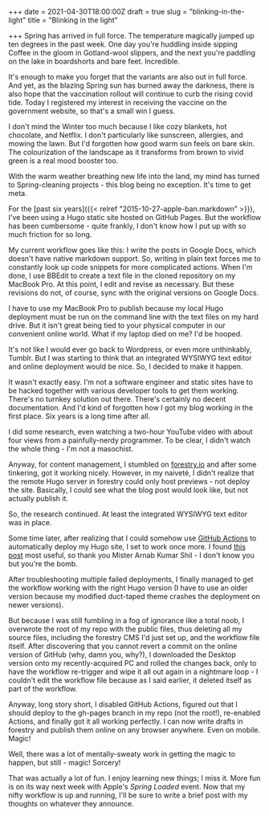 +++
date = 2021-04-30T18:00:00Z
draft = true
slug = "blinking-in-the-light"
title = "Blinking in the light"

+++
Spring has arrived in full force. The temperature magically jumped up ten degrees in the past week. One day you're huddling inside sipping Coffee in the gloom in Gotland-wool slippers, and the next you're paddling on the lake in boardshorts and bare feet. Incredible.

It's enough to make you forget that the variants are also out in full force. And yet, as the blazing Spring sun has burned away the darkness, there is also hope that the vaccination rollout will continue to curb the rising covid tide. Today I registered my interest in receiving the vaccine on the government website, so that's a small win I guess.

I don't mind the Winter too much because I like cozy blankets, hot chocolate, and Netflix. I don't particularly like sunscreen, allergies, and mowing the lawn. But I'd forgotten how good warm sun feels on bare skin. The colourization of the landscape as it transforms from brown to vivid green is a real mood booster too.

With the warm weather breathing new life into the land, my mind has turned to Spring-cleaning projects - this blog being no exception. It's time to get meta.

<!--more-->

For the [past six years]({{< relref "2015-10-27-apple-ban.markdown" >}}), I've been using a Hugo static site hosted on GitHub Pages. But the workflow has been cumbersome - quite frankly, I don't know how I put up with so much friction for so long.

My current workflow goes like this: I write the posts in Google Docs, which doesn't have native markdown support. So, writing in plain text forces me to constantly look up code snippets for more complicated actions. When I'm done, I use BBEdit to create a text file in the cloned repository on my MacBook Pro. At this point, I edit and revise as necessary. But these revisions do not, of course, sync with the original versions on Google Docs.

I have to use my MacBook Pro to publish because my local Hugo deployment must be run on the command line with the text files on my hard drive. But it isn't great being tied to your physical computer in our convenient online world. What if my laptop died on me? I'd be hooped.

It's not like I would ever go back to Wordpress, or even more unthinkably, Tumblr. But I was starting to think that an integrated WYSIWYG text editor and online deployment would be nice. So, I decided to make it happen.

It wasn't exactly easy. I'm not a software engineer and static sites have to be hacked together with various developer tools to get them working. There's no turnkey solution out there. There's certainly no decent documentation. And I'd kind of forgotten how I got my blog working in the first place. Six years is a long time after all.

I did some research, even watching a two-hour YouTube video with about four views from a painfully-nerdy programmer. To be clear, I didn't watch the whole thing - I'm not a masochist.

Anyway, for content management, I stumbled on [forestry.io](https://forestry.io/) and after some tinkering, got it working nicely. However, in my naiveté, I didn't realize that the remote Hugo server in forestry could only host previews - not deploy the site. Basically, I could see what the blog post would look like, but not actually publish it.

So, the research continued. At least the integrated WYSIWYG text editor was in place.

Some time later, after realizing that I could somehow use [GitHub Actions](https://github.com/features/actions) to automatically deploy my Hugo site, I set to work once more. I found [this post](https://ruddra.com/hugo-deploy-static-page-using-github-actions/) most useful, so thank you Mister Arnab Kumar Shil - I don't know you but you're the bomb.

After troubleshooting multiple failed deployments, I finally managed to get the workflow working with the right Hugo version (I have to use an older version because my modified duct-taped theme crashes the deployment on newer versions).

But because I was still fumbling in a fog of ignorance like a total noob, I overwrote the root of my repo with the public files, thus deleting all my source files, including the forestry CMS I'd just set up, and the workflow file itself. After discovering that you cannot revert a commit on the online version of GitHub (why, damn you, why?), I downloaded the Desktop version onto my recently-acquired PC and rolled the changes back, only to have the workflow re-trigger and wipe it all out again in a nightmare loop - I couldn't edit the workflow file because as I said earlier, it deleted itself as part of the workflow.

Anyway, long story short, I disabled GitHub Actions, figured out that I should deploy to the gh-pages branch in my repo (not the root!), re-enabled Actions, and finally got it all working perfectly. I can now write drafts in forestry and publish them online on any browser anywhere. Even on mobile. Magic!

Well, there was a lot of mentally-sweaty work in getting the magic to happen, but still - magic! Sorcery!

That was actually a lot of fun. I enjoy learning new things; I miss it. More fun is on its way next week with Apple's _Spring Loaded_ event. Now that my nifty workflow is up and running, I'll be sure to write a brief post with my thoughts on whatever they announce.
